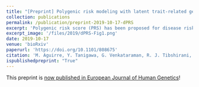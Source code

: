 ```yaml
---
title: "[Preprint] Polygenic risk modeling with latent trait-related genetic components"
collection: publications
permalink: /publication/preprint-2019-10-17-dPRS
excerpt: 'Polygenic risk score (PRS) has been proposed for disease risk prediction with potential clinical relevance for some traits, but its personalized interpretation is generally difficult, especially when there exist disease subtypes driven by different genetic components. Here, we introduce dPRS (DeGAs-PRS) as an extension of Decomposition of Genetic Associations (DeGAs) to decompose the polygenic risk of individuals into latent components of genetic associations characterized from hundreds of thousands of traits.'
excerpt_image: '/files/2019/dPRS-Fig1.png'
date: 2019-10-17
venue: 'bioRxiv'
paperurl: 'https://doi.org/10.1101/808675'
citation: 'M. Aguirre, Y. Tanigawa, G. Venkataraman, R. J. Tibshirani, T. Hastie, M. A. Rivas, Polygenic risk modeling with latent trait-related genetic components. bioRxiv, 808675 (2019).'
ispublishedpreprint: "True"
---
```


This preprint is [now published in European Journal of Human Genetics](/publication/2021-02-08-dPRS)!
